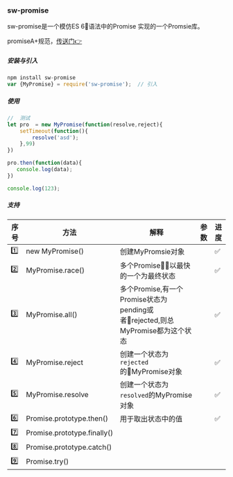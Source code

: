 ### sw-promise

sw-promise是一个模仿ES 6语法中的Promise 实现的一个Promsie库。

promiseA+规范，[传送门👉](https://promisesaplus.com/)
##### 安装与引入
```js
npm install sw-promise
var {MyPromise} = require('sw-promise');  // 引入
```

##### 使用
```js
//  测试
let pro  = new MyPromise(function(resolve,reject){
    setTimeout(function(){
        resolve('asd');
    },99)
})

pro.then(function(data){
   console.log(data);
})

console.log(123);    
```

##### 支持 
| 序号| 方法 | 解释 | 参数 |进度 |
| ------ | ------ | ------ | ------  | ------ | 
| 1️⃣ | new MyPromise() | 创建MyPromsie对象 | |  ✅  |
| 2️⃣ | MyPromise.race() | 多个Promise，以最快的一个为最终状态 || ✅  | 
| 3️⃣ | MyPromise.all() | 多个Promise,有一个Promise状态为pending或者rejected,则总MyPromise都为这个状态  | | ✅  |  
| 4️⃣ | MyPromise.reject | 创建一个状态为`rejected`的MyPromise对象 || ✅  |  
| 5️⃣ | MyPromise.resolve | 创建一个状态为`resolved`的MyPromise对象 || ✅  | 
| 6️⃣| Promise.prototype.then() | 用于取出状态中的值 || ✅  | 
| 7️⃣ |Promise.prototype.finally() |  |  | 
| 8️⃣ | Promise.prototype.catch() |  |  | 
| 9️⃣ | Promise.try() |  |  |  








